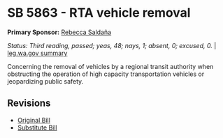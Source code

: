 # SB 5863 - RTA vehicle removal
**Primary Sponsor:** [Rebecca Saldaña](/person/leg/rebecca.saldana.md)

*Status: Third reading, passed; yeas, 48; nays, 1; absent, 0; excused, 0.* | [leg.wa.gov summary](https://app.leg.wa.gov/billsummary?BillNumber=5863&Year=2021)

Concerning the removal of vehicles by a regional transit authority when obstructing the operation of high capacity transportation vehicles or jeopardizing public safety.

## Revisions
* [Original Bill](1/)
* [Substitute Bill](S/)